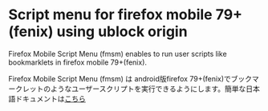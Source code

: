 # Script menu for firefox mobile 79+(fenix) using ublock origin
Firefox Mobile Script Menu (fmsm) enables to run user scripts like bookmarklets in firefox mobile 79+(fenix).  
  
Firefox Mobile Script Menu (fmsm) は android版firefox 79+(fenix)でブックマークレットのようなユーザースクリプトを実行できるようにします。簡単な日本語ドキュメントは[こちら](https://yomahigoto.blogspot.com/2020/09/android-firefox-79-fenix.html)  

